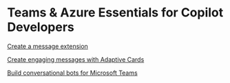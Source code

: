# Teams & Azure Essentials for Copilot Developers

[Create a message extension](https://learn.microsoft.com/en-us/training/modules/copilot-message-extension-plugins/4-exercise-create-a-message-extension)

[Create engaging messages with Adaptive Cards](https://learn.microsoft.com/en-us/training/modules/adaptive-cards-create-engaging-messages/)

[Build conversational bots for Microsoft Teams](https://learn.microsoft.com/en-us/training/modules/build-microsoft-teams-bot-apps/)